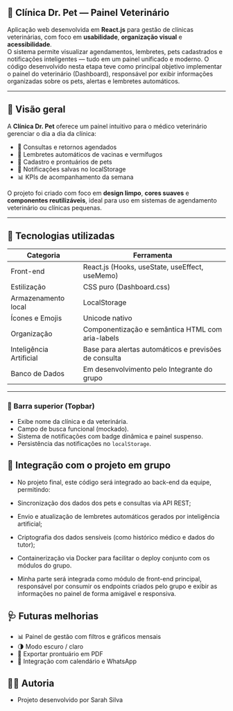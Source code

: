## 🐾 Clínica Dr. Pet — Painel Veterinário

Aplicação web desenvolvida em **React.js** para gestão de clínicas veterinárias, com foco em **usabilidade**, **organização visual** e **acessibilidade**.  
O sistema permite visualizar agendamentos, lembretes, pets cadastrados e notificações inteligentes — tudo em um painel unificado e moderno. O código desenvolvido nesta etapa teve como principal objetivo implementar o painel do veterinário (Dashboard), responsável por exibir informações organizadas sobre os pets, alertas e lembretes automáticos.

---

## 🌿 Visão geral

A **Clínica Dr. Pet** oferece um painel intuitivo para o médico veterinário gerenciar o dia a dia da clínica:  
- 📅 Consultas e retornos agendados  
- 💉 Lembretes automáticos de vacinas e vermífugos  
- 🐶 Cadastro e prontuários de pets  
- 🔔 Notificações salvas no localStorage  
- 📊 KPIs de acompanhamento da semana  

O projeto foi criado com foco em **design limpo**, **cores suaves** e **componentes reutilizáveis**, ideal para uso em sistemas de agendamento veterinário ou clínicas pequenas.

---

## 🧠 Tecnologias utilizadas

| Categoria | Ferramenta |
|------------|-------------|
| Front-end | React.js (Hooks, useState, useEffect, useMemo) |
| Estilização | CSS puro (Dashboard.css) |
| Armazenamento local | LocalStorage |
| Ícones e Emojis | Unicode nativo |
| Organização | Componentização e semântica HTML com aria-labels |
| Inteligência Artificial | Base para alertas automáticos e previsões de consulta
| Banco de Dados | Em desenvolvimento pelo Integrante do grupo

---

### 🔹 Barra superior (Topbar)
- Exibe nome da clínica e da veterinária.  
- Campo de busca funcional (mockado).  
- Sistema de notificações com badge dinâmica e painel suspenso.  
- Persistência das notificações no `localStorage`.


## 🔗 Integração com o projeto em grupo

- No projeto final, este código será integrado ao back-end da equipe, permitindo:
  
- Sincronização dos dados dos pets e consultas via API REST;
- Envio e atualização de lembretes automáticos gerados por inteligência artificial;
- Criptografia dos dados sensíveis (como histórico médico e dados do tutor);
- Containerização via Docker para facilitar o deploy conjunto com os módulos do grupo.
- Minha parte será integrada como módulo de front-end principal, responsável por consumir os endpoints criados pelo grupo e exibir as informações no painel de forma amigável e responsiva.

## 🩺 Futuras melhorias

- 📊 Painel de gestão com filtros e gráficos mensais
- 🌗 Modo escuro / claro
- 🧾 Exportar prontuário em PDF
- 📆 Integração com calendário e WhatsApp


## 👩‍⚕️ Autoria

- Projeto desenvolvido por Sarah Silva
